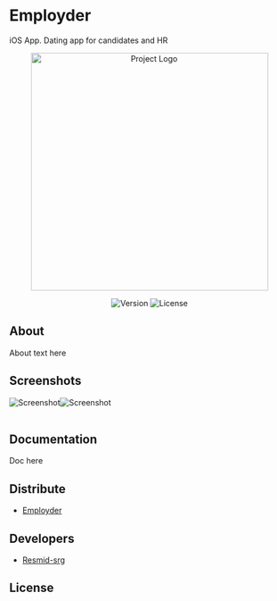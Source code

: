 # Employder
iOS App. Dating app for candidates and HR
<p align="center">
      <img src="https://firebasestorage.googleapis.com/v0/b/employder.appspot.com/o/logo%20Employder.png?alt=media&token=50f09cf6-40d6-41d2-a495-e5dd582a3f77" alt="Project Logo" width="426">
</p>

<p align="center">
    <img src="" alt="Version">
    <img src="" alt="License">
</p>

## About

About text here

## Screenshots

<table>
    <tr>
            <img src="" alt="Screenshot">
    </tr>
    <tr>
            <img src="" alt="Screenshot">
    </tr>
</table>

## Documentation

Doc here

## Distribute

- [Employder](link)

## Developers

- [Resmid-srg](https://github.com/Resmid-srg)

## License

